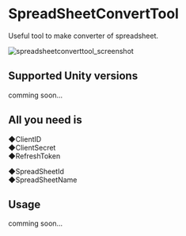 # SpreadSheetConvertTool
Useful tool to make converter of spreadsheet.

![spreadsheetconverttool_screenshot](https://github.com/charcolle/SpreadSheetConvertTool/blob/master/DescFiles/spreadSheetConvertTool_v0.1.png?raw=true)

## Supported Unity versions  
comming soon...

## All you need is
◆ClientID  
◆ClientSecret  
◆RefreshToken  
  
◆SpreadSheetId  
◆SpreadSheetName  

## Usage
comming soon...
